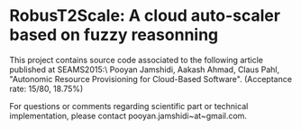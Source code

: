 # RobusT2Scale: A cloud auto-scaler based on fuzzy reasonning

This project contains source code associated to the following article published at SEAMS2015:\\
Pooyan Jamshidi, Aakash Ahmad, Claus Pahl, "Autonomic Resource Provisioning for Cloud-Based Software". (Acceptance rate: 15/80, 18.75%)


For questions or comments regarding scientific part or technical implementation, please contact pooyan.jamshidi~at~gmail.com.
